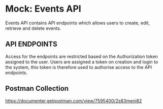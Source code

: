 # Mock: Events API
Events API contains API endpoints which allows users to create, edit, retrieve and delete events.

## API ENDPOINTS
Access for the endpoints are restricted based on the Authorization token assigned to the user.
Users are assigned a token on creation and login to the system, this token is therefore used
to authorise access to the API endpoints.

## Postman Collection
https://documenter.getpostman.com/view/7595400/2s83meni82